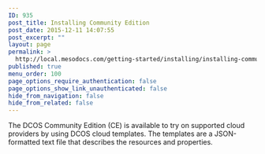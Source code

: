 ```yaml
---
ID: 935
post_title: Installing Community Edition
post_date: 2015-12-11 14:07:55
post_excerpt: ""
layout: page
permalink: >
  http://local.mesodocs.com/getting-started/installing/installing-community-edition/
published: true
menu_order: 100
page_options_require_authentication: false
page_options_show_link_unauthenticated: false
hide_from_navigation: false
hide_from_related: false
---
```

The DCOS Community Edition (CE) is available to try on supported cloud providers by using DCOS cloud templates. The templates are a JSON-formatted text file that describes the resources and properties.